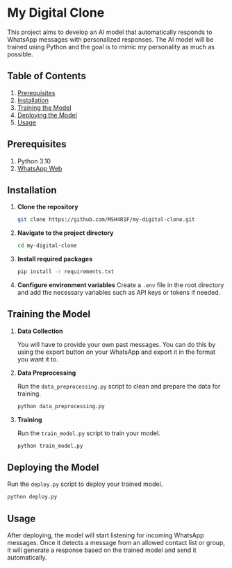 # My Digital Clone
This project aims to develop an AI model that automatically responds to WhatsApp messages with personalized responses. The AI model will be trained using Python and the goal is to mimic my personality as much as possible.


## Table of Contents
1. [Prerequisites](#prerequisites)
2. [Installation](#installation)
3. [Training the Model](#training-the-model)
4. [Deploying the Model](#deploying-the-model)
5. [Usage](#usage)


## Prerequisites

1. Python 3.10
2. [WhatsApp Web](https://web.whatsapp.com/)

## Installation

1. **Clone the repository**
    ```bash
    git clone https://github.com/MSH4R1F/my-digital-clone.git
    ```

2. **Navigate to the project directory**
    ```bash
    cd my-digital-clone
    ```

3. **Install required packages**
    ```bash
    pip install -r requirements.txt
    ```

4. **Configure environment variables**
    Create a `.env` file in the root directory and add the necessary variables such as API keys or tokens if needed.


## Training the Model

1. **Data Collection**

    You will have to provide your own past messages. You can do this by using the export button on your WhatsApp and export it in the format you want it to.

2. **Data Preprocessing**

    Run the `data_preprocessing.py` script to clean and prepare the data for training.
    
    ```bash
    python data_preprocessing.py
    ```

3. **Training**

    Run the `train_model.py` script to train your model.
    
    ```bash
    python train_model.py
    ```

## Deploying the Model

Run the `deploy.py` script to deploy your trained model.

```bash
python deploy.py
```
## Usage

After deploying, the model will start listening for incoming WhatsApp messages. Once it detects a message from an allowed contact list or group, it will generate a response based on the trained model and send it automatically.
